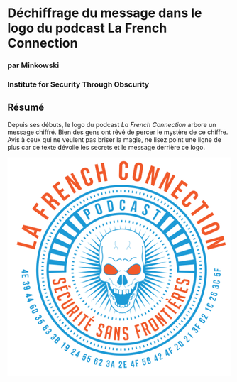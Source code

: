 # Déchiffrage du message dans le logo du podcast La French Connection

### par Minkowski
### Institute for Security Through Obscurity


## Résumé

Depuis ses débuts, le logo du podcast *La French Connection* arbore un
message chiffré. Bien des gens ont rêvé de percer le mystère de ce
chiffre. Avis à ceux qui ne veulent pas briser la magie, ne lisez
point une ligne de plus car ce texte dévoile les secrets et le message
derrière ce logo.

![Logo du podcast La French Connection.](img/logo-360x360.png)
